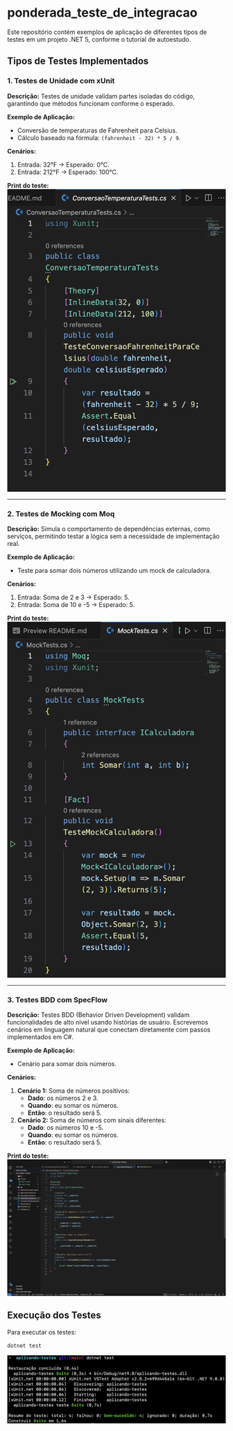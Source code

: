 # ponderada_teste_de_integracao

Este repositório contém exemplos de aplicação de diferentes tipos de testes em um projeto .NET 5, conforme o tutorial de autoestudo.

## Tipos de Testes Implementados
### 1. Testes de Unidade com xUnit
**Descrição:** Testes de unidade validam partes isoladas do código, garantindo que métodos funcionam conforme o esperado.

**Exemplo de Aplicação:**
- Conversão de temperaturas de Fahrenheit para Celsius.
- Cálculo baseado na fórmula: `(fahrenheit - 32) * 5 / 9`.

**Cenários:**
1. Entrada: 32°F → Esperado: 0°C.
2. Entrada: 212°F → Esperado: 100°C.

**Print do teste:**
![Teste de Unidade com xUnit](./images/print-1.png)

---

### 2. Testes de Mocking com Moq
**Descrição:** Simula o comportamento de dependências externas, como serviços, permitindo testar a lógica sem a necessidade de implementação real.

**Exemplo de Aplicação:**
- Teste para somar dois números utilizando um mock de calculadora.

**Cenários:**
1. Entrada: Soma de 2 e 3 → Esperado: 5.
2. Entrada: Soma de 10 e -5 → Esperado: 5.

**Print do teste:**
![Teste de Mocking com Moq](./images/print-2.png)

---

### 3. Testes BDD com SpecFlow
**Descrição:** Testes BDD (Behavior Driven Development) validam funcionalidades de alto nível usando histórias de usuário. Escrevemos cenários em linguagem natural que conectam diretamente com passos implementados em C#.

**Exemplo de Aplicação:**
- Cenário para somar dois números.

**Cenários:**
1. **Cenário 1:** Soma de números positivos:
   - **Dado**: os números 2 e 3.
   - **Quando**: eu somar os números.
   - **Então**: o resultado será 5.
2. **Cenário 2:** Soma de números com sinais diferentes:
   - **Dado**: os números 10 e -5.
   - **Quando**: eu somar os números.
   - **Então**: o resultado será 5.

**Print do teste:**
![Teste BDD com SpecFlow](./images/print-3.png)


## Execução dos Testes
Para executar os testes:
```bash
dotnet test
```
![Execução dos testes](./images/print-4.png)